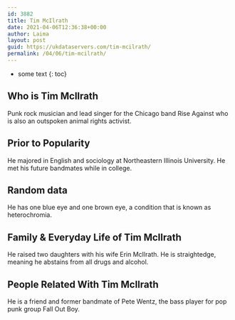 ```yaml
---
id: 3882
title: Tim McIlrath
date: 2021-04-06T12:36:38+00:00
author: Laima
layout: post
guid: https://ukdataservers.com/tim-mcilrath/
permalink: /04/06/tim-mcilrath/
---
```


* some text
{: toc}


## Who is Tim McIlrath
                  
                  
                  
Punk rock musician and lead singer for the Chicago band Rise Against who is also an outspoken animal rights activist. 
                  
              
            
              
            
                
                
                
## Prior to Popularity
                  
                  
                  
He majored in English and sociology at Northeastern Illinois University. He met his future bandmates while in college. 
                  
              
            
              
            
                
                
                
## Random data
                  
                  
                  
He has one blue eye and one brown eye, a condition that is known as heterochromia. 
                  
              
            
              
            
                
                
                
## Family & Everyday Life of Tim McIlrath
                  
                  
                  
He raised two daughters with his wife Erin McIlrath. He is straightedge, meaning he abstains from all drugs and alcohol. 
                  
              
            
              
            
                
                
                
## People Related With Tim McIlrath
                  
                  
                  
He is a friend and former bandmate of Pete Wentz, the bass player for pop punk group Fall Out Boy. 
                  
              
            
              
            
                
              
            
              
              
            
            
              
            
          
          
          